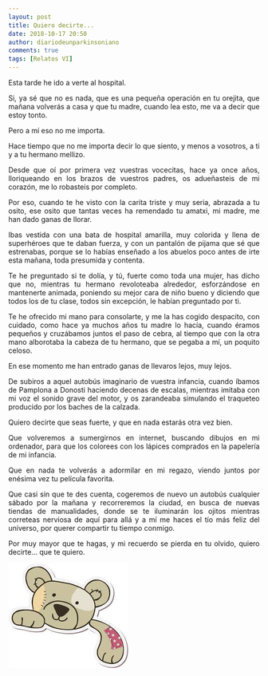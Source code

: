 ```yaml
---
layout: post
title: Quiero decirte...
date: 2018-10-17 20:50
author: diariodeunparkinsoniano
comments: true
tags: [Relatos VI]
---
```

<p style="text-align:justify;">Esta tarde he ido a verte al hospital.</p>
<p style="text-align:justify;">Si, ya sé que no es nada, que es una pequeña operación en tu orejita, que mañana volverás a casa y que tu madre, cuando lea esto, me va a decir que estoy tonto.</p>
<p style="text-align:justify;">Pero a mí eso no me importa.</p>
<p style="text-align:justify;">Hace tiempo que no me importa decir lo que siento, y menos a vosotros, a ti y a tu hermano mellizo.</p>
<p style="text-align:justify;">Desde que oí por primera vez vuestras vocecitas, hace ya once años, lloriqueando en los brazos de vuestros padres, os adueñasteis de mi corazón, me lo robasteis por completo.</p>
<p style="text-align:justify;">Por eso, cuando te he visto con la carita triste y muy seria, abrazada a tu osito, ese osito que tantas veces ha remendado tu amatxi, mi madre, me han dado ganas de llorar.</p>
<p style="text-align:justify;">Ibas vestida con una bata de hospital amarilla, muy colorida y llena de superhéroes que te daban fuerza, y con un pantalón de pijama que sé que estrenabas, porque se lo habías enseñado a los abuelos poco antes de irte esta mañana, toda presumida y contenta.</p>
<p style="text-align:justify;">Te he preguntado si te dolía, y tú, fuerte como toda una mujer, has dicho que no, mientras tu hermano revoloteaba alrededor, esforzándose en mantenerte animada, poniendo su mejor cara de niño bueno y diciendo que todos los de tu clase, todos sin excepción, le habían preguntado por ti.</p>
<p style="text-align:justify;">Te he ofrecido mi mano para consolarte, y me la has cogido despacito, con cuidado, como hace ya muchos años tu madre lo hacía, cuando éramos pequeños y cruzábamos juntos el paso de cebra, al tiempo que con la otra mano alborotaba la cabeza de tu hermano, que se pegaba a mí, un poquito celoso.</p>
<p style="text-align:justify;">En ese momento me han entrado ganas de llevaros lejos, muy lejos.</p>
<p style="text-align:justify;">De subiros a aquel autobús imaginario de vuestra infancia, cuando íbamos de Pamplona a Donosti haciendo decenas de escalas, mientras imitaba con mi voz el sonido grave del motor, y os zarandeaba simulando el traqueteo producido por los baches de la calzada.</p>
<p style="text-align:justify;">Quiero decirte que seas fuerte, y que en nada estarás otra vez bien.</p>
<p style="text-align:justify;">Que volveremos a sumergirnos en internet, buscando dibujos en mi ordenador, para que los colorees con los lápices comprados en la papelería de mi infancia.</p>
<p style="text-align:justify;">Que en nada te volverás a adormilar en mi regazo, viendo juntos por enésima vez tu película favorita.</p>
<p style="text-align:justify;">Que casi sin que te des cuenta, cogeremos de nuevo un autobús cualquier sábado por la mañana y recorreremos la ciudad, en busca de nuevas tiendas de manualidades, donde se te iluminarán los ojitos mientras correteas nerviosa de aquí para allá y a mí me haces el tío más feliz del universo, por querer compartir tu tiempo conmigo.</p>
<p style="text-align:justify;">Por muy mayor que te hagas, y mi recuerdo se pierda en tu olvido, quiero decirte… que te quiero.</p>
<p style="text-align:justify;"><img class="img-fluid"  clasXs=" size-full wp-image-735 aligncenter" src="/assets/images/2018/10/osito_hospital.jpg" alt="osito_hospital" width="240" height="210" /></p>
<p style="text-align:justify;"></p>
